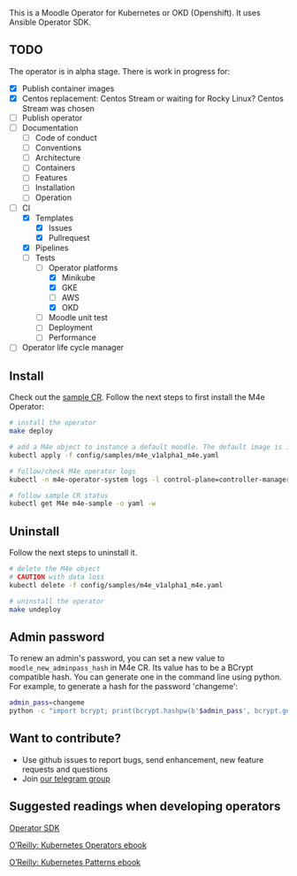 This is a Moodle Operator for Kubernetes or OKD (Openshift). It uses Ansible Operator SDK.

## TODO
The operator is in alpha stage. There is work in progress for:
- [X] Publish container images
- [X] Centos replacement: Centos Stream or waiting for Rocky Linux? Centos Stream was chosen
- [ ] Publish operator
- [ ] Documentation
  - [ ] Code of conduct
  - [ ] Conventions
  - [ ] Architecture
  - [ ] Containers
  - [ ] Features
  - [ ] Installation
  - [ ] Operation
- [ ] CI
  - [X] Templates
    - [X] Issues
    - [X] Pullrequest
  - [X] Pipelines
  - [ ] Tests
    - [ ] Operator platforms
      - [X] Minikube
      - [X] GKE
      - [ ] AWS
      - [X] OKD
    - [ ] Moodle unit test
    - [ ] Deployment
    - [ ] Performance
- [ ] Operator life cycle manager

## Install
Check out the [sample CR](config/samples/m4e_v1alpha1_m4e.yaml). Follow the next steps to first install the M4e Operator:
```bash
# install the operator
make deploy

# add a M4e object to instance a default moodle. The default image is inmutable. Extra plugins will be lost after pod replacement.
kubectl apply -f config/samples/m4e_v1alpha1_m4e.yaml

# follow/check M4e operator logs
kubectl -n m4e-operator-system logs -l control-plane=controller-manager -c manager  -f

# follow sample CR status
kubectl get M4e m4e-sample -o yaml -w
```

## Uninstall
Follow the next steps to uninstall it.
```bash
# delete the M4e object
# CAUTION with data loss
kubectl delete -f config/samples/m4e_v1alpha1_m4e.yaml

# uninstall the operator
make undeploy
```

## Admin password
To renew an admin's password, you can set a new value to `moodle_new_adminpass_hash` in M4e CR. Its value has to be a BCrypt compatible hash. You can generate one in the command line using python. For example, to generate a hash for the password 'changeme':
```bash
admin_pass=changeme
python -c "import bcrypt; print(bcrypt.hashpw(b'$admin_pass', bcrypt.gensalt(rounds=10)).decode('ascii'))"
```


## Want to contribute?
* Use github issues to report bugs, send enhancement, new feature requests and questions
* Join [our telegram group](https://t.me/m4e_operator)

## Suggested readings when developing operators

[Operator SDK](https://docs.openshift.com/container-platform/4.2/operators/operator_sdk/osdk-ansible.html#osdk-building-ansible-operator_osdk-ansible)

[O’Reilly: Kubernetes Operators ebook](https://www.redhat.com/es/resources/oreilly-kubernetes-operators-automation-ebook)

[O’Reilly: Kubernetes Patterns ebook](https://www.redhat.com/es/resources/oreilly-kubernetes-patterns-cloud-native-apps)
